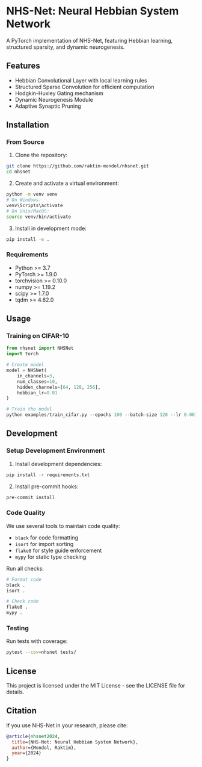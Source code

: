 # NHS-Net: Neural Hebbian System Network

A PyTorch implementation of NHS-Net, featuring Hebbian learning, structured sparsity, and dynamic neurogenesis.

## Features

- Hebbian Convolutional Layer with local learning rules
- Structured Sparse Convolution for efficient computation
- Hodgkin-Huxley Gating mechanism
- Dynamic Neurogenesis Module
- Adaptive Synaptic Pruning

## Installation

### From Source

1. Clone the repository:
```bash
git clone https://github.com/raktim-mondol/nhsnet.git
cd nhsnet
```

2. Create and activate a virtual environment:
```bash
python -m venv venv
# On Windows:
venv\Scripts\activate
# On Unix/MacOS:
source venv/bin/activate
```

3. Install in development mode:
```bash
pip install -e .
```

### Requirements

- Python >= 3.7
- PyTorch >= 1.9.0
- torchvision >= 0.10.0
- numpy >= 1.19.2
- scipy >= 1.7.0
- tqdm >= 4.62.0

## Usage

### Training on CIFAR-10

```python
from nhsnet import NHSNet
import torch

# Create model
model = NHSNet(
    in_channels=3,
    num_classes=10,
    hidden_channels=[64, 128, 256],
    hebbian_lr=0.01
)

# Train the model
python examples/train_cifar.py --epochs 100 --batch-size 128 --lr 0.001
```

## Development

### Setup Development Environment

1. Install development dependencies:
```bash
pip install -r requirements.txt
```

2. Install pre-commit hooks:
```bash
pre-commit install
```

### Code Quality

We use several tools to maintain code quality:

- `black` for code formatting
- `isort` for import sorting
- `flake8` for style guide enforcement
- `mypy` for static type checking

Run all checks:
```bash
# Format code
black .
isort .

# Check code
flake8 .
mypy .
```

### Testing

Run tests with coverage:
```bash
pytest --cov=nhsnet tests/
```

## License

This project is licensed under the MIT License - see the LICENSE file for details.

## Citation

If you use NHS-Net in your research, please cite:

```bibtex
@article{nhsnet2024,
  title={NHS-Net: Neural Hebbian System Network},
  author={Mondol, Raktim},
  year={2024}
}
```